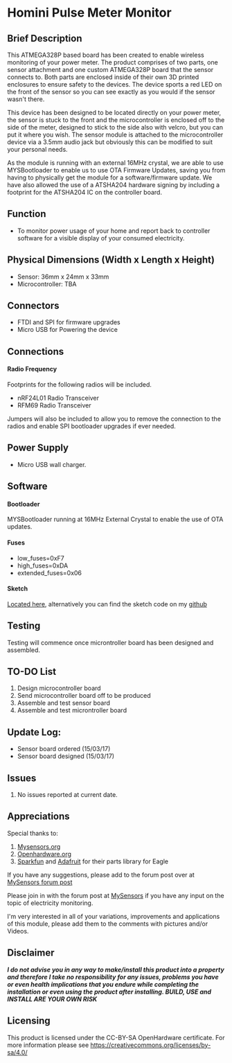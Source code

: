 # Homini Pulse Meter Monitor

## Brief Description
This ATMEGA328P based board has been created to enable wireless monitoring of your power meter. The product comprises of two parts, one sensor attachment and one custom ATMEGA328P board that the sensor connects to. Both parts are enclosed inside of their own 3D printed enclosures to ensure safety to the devices. The device sports a red LED on the front of the sensor so you can see exactly as you would if the sensor wasn't there.

This device has been designed to be located directly on your power meter, the sensor is stuck to the front and the microcontroller is enclosed off to the side of the meter, designed to stick to the side also with velcro, but you can put it where you wish. The sensor module is attached to the microcontroller device via a 3.5mm audio jack but obviously this can be modified to suit your personal needs.

As the module is running with an external 16MHz crystal, we are able to use MYSBootloader to enable us to use OTA Firmware Updates, saving you from having to physically get the module for a software/firmware update. We have also allowed the use of a ATSHA204 hardware signing by including a footprint for the ATSHA204 IC on the controller board.

## Function
- To monitor power usage of your home and report back to controller software for a visible display of your consumed electricity.

## Physical Dimensions (Width x Length x Height)
- Sensor: 36mm x 24mm x 33mm
- Microcontroller: TBA

## Connectors
- FTDI and SPI for firmware upgrades
- Micro USB for Powering the device

## Connections
#### Radio Frequency
Footprints for the following radios will be included.
- nRF24L01 Radio Transceiver
- RFM69 Radio Transceiver

Jumpers will also be included to allow you to remove the connection to the radios and enable SPI bootloader upgrades if ever needed.

## Power Supply
- Micro USB wall charger.

## Software
#### Bootloader
MYSBootloader running at 16MHz External Crystal to enable the use of OTA updates.

#### Fuses
- low_fuses=0xF7
- high_fuses=0xDA
- extended_fuses=0x06

#### Sketch
[Located here](https://www.mysensors.org/build/pulse_power), alternatively you can find the sketch code on my [github](https://github.com/samuel235/Homini-Pulse-Meter-Monitor)

## Testing
Testing will commence once microntroller board has been designed and assembled.

[//]: # "1.  - **COMPLETED**"
[//]: # "2.  - **COMPLETED**"

## TO-DO List
1. Design microcontroller board
2. Send microcontroller board off to be produced
3. Assemble and test sensor board
4. Assemble and test microntroller board

## Update Log:
- Sensor board ordered (15/03/17)
- Sensor board designed (15/03/17)

## Issues
1. No issues reported at current date.

## Appreciations
Special thanks to:
1. [Mysensors.org](Mysensors.org)
2. [Openhardware.org](Openhardware.org)
3. [Sparkfun](sparkfun.com) and [Adafruit](adafruit.com) for their parts library for Eagle

If you have any suggestions, please add to the forum post over at [MySensors forum post](https://forum.mysensors.org/topic/6460/homini-pulse-meter-monitor)

Please join in with the forum post at [MySensors](https://forum.mysensors.org/topic/6398/current-sensing) if you have any input on the topic of electricity monitoring.

I'm very interested in all of your variations, improvements and applications of this module, please add them to the comments with pictures and/or Videos.

## Disclaimer
**_I do not advise you in any way to make/install this product into a property and therefore I take no responsibility for any issues, problems you have or even health implications that you endure while completing the installation or even using the product after installing. BUILD, USE and INSTALL ARE YOUR OWN RISK_**

## Licensing
This product is licensed under the CC-BY-SA OpenHardware certificate. For more information please see https://creativecommons.org/licenses/by-sa/4.0/
